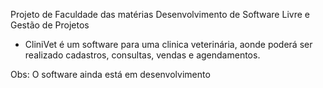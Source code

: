 Projeto de Faculdade das matérias Desenvolvimento de Software Livre e Gestão de Projetos

- CliniVet é um software para uma clinica veterinária, aonde poderá ser realizado cadastros, consultas, vendas e agendamentos.

Obs: O software ainda está em desenvolvimento

